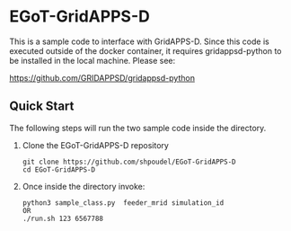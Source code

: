 # EGoT-GridAPPS-D
This is a sample code to interface with GridAPPS-D. Since this code is executed outside of the docker container, it requires gridappsd-python to be installed in the local machine. Please see:

https://github.com/GRIDAPPSD/gridappsd-python

## Quick Start

The following steps will run the two sample code inside the directory.

1. Clone the EGoT-GridAPPS-D repository
    ```console
    git clone https://github.com/shpoudel/EGoT-GridAPPS-D
    cd EGoT-GridAPPS-D
    ```
1. Once inside the directory invoke:
    ```console
    python3 sample_class.py  feeder_mrid simulation_id
    OR
    ./run.sh 123 6567788
    ```
